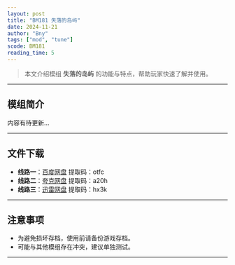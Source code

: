 ```yaml
---
layout: post
title: "BM181 失落的岛屿"
date: 2024-11-21
author: "Bny"
tags: ["mod", "tune"]
scode: BM181
reading_time: 5
---
```


> 本文介绍模组 **失落的岛屿** 的功能与特点，帮助玩家快速了解并使用。

---

## 模组简介

内容有待更新...

---


## 文件下载
- **线路一**：[百度网盘](https://pan.baidu.com/s/1iHU6T1v8ivN8PfuhTj4O_Q?pwd=otfc)  提取码：otfc  
- **线路二**：[夸克网盘](https://pan.quark.cn/s/56f576f638e5?pwd=a20h)  提取码：a20h  
- **线路三**：[迅雷网盘](https://pan.xunlei.com/s/VOCCbhpb-D1NTf_K8ycZu0VIA1?pwd=hx3k)  提取码：hx3k  

---

## 注意事项
- 为避免损坏存档，使用前请备份游戏存档。
- 可能与其他模组存在冲突，建议单独测试。

---

